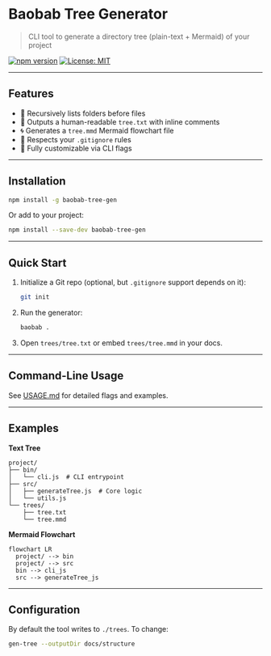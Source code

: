# Baobab Tree Generator

> CLI tool to generate a directory tree (plain-text + Mermaid) of your project

[![npm version](https://img.shields.io/npm/v/baobab-tree-gen)](https://www.npmjs.com/package/baobab-tree-gen)
[![License: MIT](https://img.shields.io/badge/License-MIT-blue.svg)](LICENSE)

---

## Features

- 📂 Recursively lists folders before files  
- 📝 Outputs a human-readable `tree.txt` with inline comments  
- 🌀 Generates a `tree.mmd` Mermaid flowchart file  
- 🚫 Respects your `.gitignore` rules  
- 🔧 Fully customizable via CLI flags  

---

## Installation

```bash
npm install -g baobab-tree-gen
````

Or add to your project:

```bash
npm install --save-dev baobab-tree-gen
```

---

## Quick Start

1. Initialize a Git repo (optional, but `.gitignore` support depends on it):

   ```bash
   git init
   ```
2. Run the generator:

   ```bash
   baobab .
   ```
3. Open `trees/tree.txt` or embed `trees/tree.mmd` in your docs.

---

## Command-Line Usage

See [USAGE.md](USAGE.md) for detailed flags and examples.

---

## Examples

**Text Tree**

```text
project/
├── bin/
│   └── cli.js  # CLI entrypoint
├── src/
│   ├── generateTree.js  # Core logic
│   └── utils.js
└── trees/
    ├── tree.txt
    └── tree.mmd
```

**Mermaid Flowchart**

```mermaid
flowchart LR
  project/ --> bin
  project/ --> src
  bin --> cli_js
  src --> generateTree_js
```

---

## Configuration

By default the tool writes to `./trees`. To change:

```bash
gen-tree --outputDir docs/structure
```